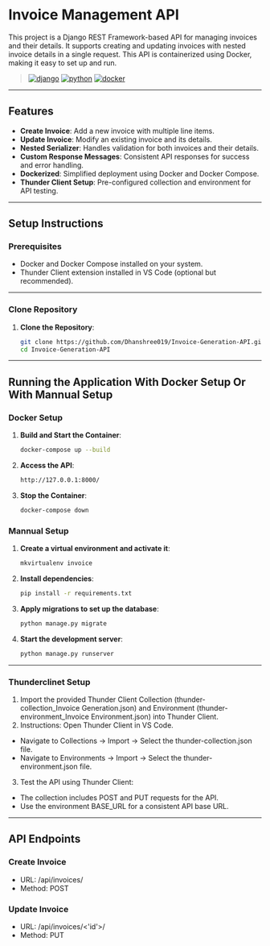 # Invoice Management API

This project is a Django REST Framework-based API for managing invoices and their details. It supports creating and updating invoices with nested invoice details in a single request. This API is containerized using Docker, making it easy to set up and run.
>[![django](https://img.shields.io/badge/Django-092E20.svg?style=flat&logo=django&logoColor=white)](https://www.djangoproject.com/)
[![python](https://img.shields.io/badge/Python-3776AB.svg?style=flat&logo=Python&logoColor=white)](https://www.python.org/)
[![docker](https://img.shields.io/badge/Docker-2496ED.svg?style=flat&logo=Docker&logoColor=white)](https://hub.docker.com/r/zeroxeli/readme-ai)
---

## Features

- **Create Invoice**: Add a new invoice with multiple line items.
- **Update Invoice**: Modify an existing invoice and its details.
- **Nested Serializer**: Handles validation for both invoices and their details.
- **Custom Response Messages**: Consistent API responses for success and error handling.
- **Dockerized**: Simplified deployment using Docker and Docker Compose.
- **Thunder Client Setup**: Pre-configured collection and environment for API testing.

---

## Setup Instructions

### Prerequisites

- Docker and Docker Compose installed on your system.
- Thunder Client extension installed in VS Code (optional but recommended).

---

### Clone Repository

1. **Clone the Repository**:
   ```bash
   git clone https://github.com/Dhanshree019/Invoice-Generation-API.git
   cd Invoice-Generation-API

---

## Running the Application With Docker Setup Or With Mannual Setup

### Docker Setup
1. **Build and Start the Container**:
   ```bash
   docker-compose up --build

2. **Access the API**:
   ```bash
   http://127.0.0.1:8000/

2. **Stop the Container**:
   ```bash
   docker-compose down

### Mannual Setup

1. **Create a virtual environment and activate it**:
   ```bash
   mkvirtualenv invoice

2. **Install dependencies**:
   ```bash
   pip install -r requirements.txt

3. **Apply migrations to set up the database**:
   ```bash
   python manage.py migrate

4. **Start the development server**:
   ```bash
   python manage.py runserver
---

### Thunderclinet Setup
1. Import the provided Thunder Client Collection (thunder-collection_Invoice Generation.json) and Environment (thunder-environment_Invoice Environment.json) into Thunder Client.
2. Instructions:
Open Thunder Client in VS Code.
- Navigate to Collections → Import → Select the thunder-collection.json file.
- Navigate to Environments → Import → Select the thunder-environment.json file.

3. Test the API using Thunder Client:
- The collection includes POST and PUT requests for the API.
- Use the environment BASE_URL for a consistent API base URL.

---

## API Endpoints
### Create Invoice
- URL: /api/invoices/
- Method: POST

### Update Invoice
- URL: /api/invoices/<'id'>/
- Method: PUT